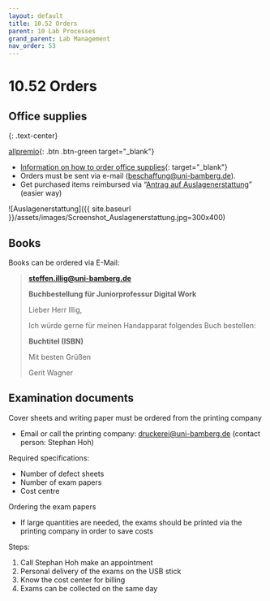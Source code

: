 ```yaml
---
layout: default
title: 10.52 Orders
parent: 10 Lab Processes
grand_parent: Lab Management
nav_order: 53
---
```


# 10.52 Orders

## Office supplies

{: .text-center}

[allpremio](https://allpremio.privatepilot.de/allpremio/uni-bamberg/){: .btn .btn-green target="_blank"}

- [Information on how to order office supplies](https://www.uni-bamberg.de/abt-haushalt/bestellung-von-bueromaterial/){: target="_blank"}
- Orders must be sent via e-mail (beschaffung@uni-bamberg.de).
- Get purchased items reimbursed via “[Antrag auf Auslagenerstattung](https://www.uni-bamberg.de/fileadmin/abt-haushalt/Antrag_auf_Auslagenerstattung_pdf.pdf)” (easier way)
  
![Auslagenerstattung]({{ site.baseurl }}/assets/images/Screenshot_Auslagenerstattung.jpg=300x400)
<!-- Including IT, supplies, books -->

## Books

Books can be ordered via E-Mail:

> **steffen.illig@uni-bamberg.de**
> 
> **Buchbestellung für Juniorprofessur Digital Work**
> 
> Lieber Herr Illig,
>
> Ich würde gerne für meinen Handapparat folgendes Buch bestellen:
>
> **Buchtitel (ISBN)**
>
> Mit besten Grüßen
>
> Gerit Wagner

## Examination documents

Cover sheets and writing paper must be ordered from the printing company
- Email or call the printing company: druckerei@uni-bamberg.de (contact person: Stephan Hoh)

Required specifications:
- Number of defect sheets
- Number of exam papers
- Cost centre

Ordering the exam papers
- If large quantities are needed, the exams should be printed via the printing company in order to save costs

Steps:

1. Call Stephan Hoh make an appointment
2. Personal delivery of the exams on the USB stick
3. Know the cost center for billing
4. Exams can be collected on the same day

